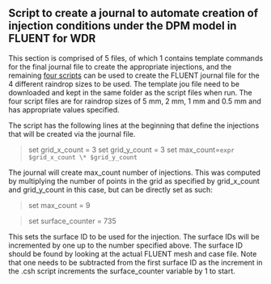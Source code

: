 ## Script to create a journal to automate creation of injection conditions under the DPM model in FLUENT for WDR

This section is comprised of 5 files, of which 1 contains template commands for the final journal file to create the appropriate injections, and the remaining [four scripts](https://github.com/ooichinchun/WindDrivenRainWithFluent/blob/master/CreateInjection/injection_d1mm_loop.csh) can be used to create the FLUENT journal file for the 4 different raindrop sizes to be used. 
The template jou file need to be downloaded and kept in the same folder as the script files when run. The four script files are for raindrop sizes of 5 mm, 2 mm, 1 mm and 0.5 mm and has appropriate values specified.

The script has the following lines at the beginning that define the injections that will be created via the journal file. 

> set grid_x_count = 3
> set grid_y_count = 3
> set max_count=`expr $grid_x_count \* $grid_y_count`

The journal will create max_count number of injections. This was computed by multiplying the number of points in the grid as specified by grid_x_count and grid_y_count in this case, but can be directly set as such:

> set max_count = 9


> set surface_counter = 735

This sets the surface ID to be used for the injection. The surface IDs will be incremented by one up to the number specified above. The surface ID should be found by looking at the actual FLUENT mesh and case file. Note that one needs to be subtracted from the first surface ID as the increment in the .csh script increments the surface_counter variable by 1 to start.

